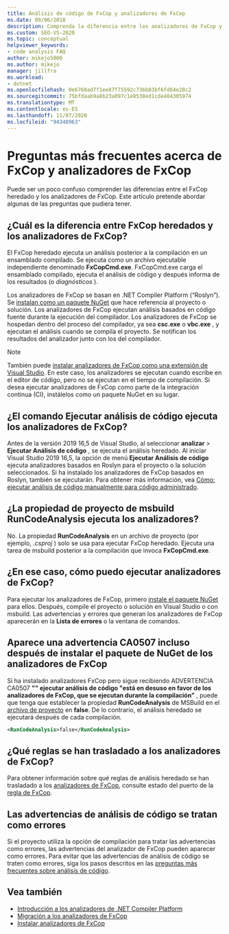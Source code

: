 ```yaml
---
title: Análisis de código de FxCop y analizadores de FxCop
ms.date: 09/06/2018
description: Comprenda la diferencia entre los analizadores de FxCop y FxCop heredados en Visual Studio. Vea las respuestas a preguntas sobre cómo usar estos analizadores.
ms.custom: SEO-VS-2020
ms.topic: conceptual
helpviewer_keywords:
- code analysis FAQ
author: mikejo5000
ms.author: mikejo
manager: jillfra
ms.workload:
- dotnet
ms.openlocfilehash: 0e6768ad7f1ee87f75592c736b03bf6fd64e28c2
ms.sourcegitcommit: 75bfdaab9a8b23a097c1e8538ed1cde404305974
ms.translationtype: MT
ms.contentlocale: es-ES
ms.lasthandoff: 11/07/2020
ms.locfileid: "94348963"
---
```

# <a name="frequently-asked-questions-about-fxcop-and-fxcop-analyzers"></a>Preguntas más frecuentes acerca de FxCop y analizadores de FxCop

Puede ser un poco confuso comprender las diferencias entre el FxCop heredado y los analizadores de FxCop. Este artículo pretende abordar algunas de las preguntas que pudiera tener.

## <a name="whats-the-difference-between-legacy-fxcop-and-fxcop-analyzers"></a>¿Cuál es la diferencia entre FxCop heredados y los analizadores de FxCop?

El FxCop heredado ejecuta un análisis posterior a la compilación en un ensamblado compilado. Se ejecuta como un archivo ejecutable independiente denominado **FxCopCmd.exe**. FxCopCmd.exe carga el ensamblado compilado, ejecuta el análisis de código y después informa de los resultados (o *diagnósticos* ).

Los analizadores de FxCop se basan en .NET Compiler Platform (“Roslyn”). Se [instalan como un paquete NuGet](install-fxcop-analyzers.md#nuget-package) que hace referencia al proyecto o solución. Los analizadores de FxCop ejecutan análisis basados en código fuente durante la ejecución del compilador. Los analizadores de FxCop se hospedan dentro del proceso del compilador, ya sea **csc.exe** o **vbc.exe** , y ejecutan el análisis cuando se compila el proyecto. Se notifican los resultados del analizador junto con los del compilador.

> [!NOTE]
> También puede [instalar analizadores de FxCop como una extensión de Visual Studio](install-fxcop-analyzers.md#vsix). En este caso, los analizadores se ejecutan cuando escribe en el editor de código, pero no se ejecutan en el tiempo de compilación. Si desea ejecutar analizadores de FxCop como parte de la integración continua (CI), instálelos como un paquete NuGet en su lugar.

## <a name="does-the-run-code-analysis-command-run-fxcop-analyzers"></a>¿El comando Ejecutar análisis de código ejecuta los analizadores de FxCop?

Antes de la versión 2019 16,5 de Visual Studio, al seleccionar **analizar**  >  **Ejecutar Análisis de código** , se ejecuta el análisis heredado. Al iniciar Visual Studio 2019 16,5, la opción de menú **Ejecutar Análisis de código** ejecuta analizadores basados en Roslyn para el proyecto o la solución seleccionados. Si ha instalado los analizadores de FxCop basados en Roslyn, también se ejecutarán. Para obtener más información, vea [Cómo: ejecutar análisis de código manualmente para código administrado](how-to-run-code-analysis-manually-for-managed-code.md).

## <a name="does-the-runcodeanalysis-msbuild-project-property-run-analyzers"></a>¿La propiedad de proyecto de msbuild RunCodeAnalysis ejecuta los analizadores?

No. La propiedad **RunCodeAnalysis** en un archivo de proyecto (por ejemplo, *.csproj* ) solo se usa para ejecutar FxCop heredado. Ejecuta una tarea de msbuild posterior a la compilación que invoca **FxCopCmd.exe**.

## <a name="so-how-do-i-run-fxcop-analyzers-then"></a>¿En ese caso, cómo puedo ejecutar analizadores de FxCop?

Para ejecutar los analizadores de FxCop, primero [instale el paquete NuGet](install-fxcop-analyzers.md) para ellos. Después, compile el proyecto o solución en Visual Studio o con msbuild. Las advertencias y errores que generan los analizadores de FxCop aparecerán en la **Lista de errores** o la ventana de comandos.

## <a name="i-get-warning-ca0507-even-after-ive-installed-the-fxcop-analyzers-nuget-package"></a>Aparece una advertencia CA0507 incluso después de instalar el paquete de NuGet de los analizadores de FxCop

Si ha instalado analizadores FxCop pero sigue recibiendo ADVERTENCIA CA0507 **"" ejecutar análisis de código "está en desuso en favor de los analizadores de FxCop, que se ejecutan durante la compilación"** , puede que tenga que establecer la propiedad **RunCodeAnalysis** de MSBuild en el [archivo de proyecto](../ide/solutions-and-projects-in-visual-studio.md#project-file) en **false**. De lo contrario, el análisis heredado se ejecutará después de cada compilación.

```xml
<RunCodeAnalysis>false</RunCodeAnalysis>
```

## <a name="which-rules-have-been-ported-to-fxcop-analyzers"></a>¿Qué reglas se han trasladado a los analizadores de FxCop?

Para obtener información sobre qué reglas de análisis heredado se han trasladado a los [analizadores de FxCop](install-fxcop-analyzers.md), consulte estado del puerto de la [regla de FxCop](fxcop-rule-port-status.md).

## <a name="code-analysis-warnings-are-treated-as-errors"></a>Las advertencias de análisis de código se tratan como errores

Si el proyecto utiliza la opción de compilación para tratar las advertencias como errores, las advertencias del analizador de FxCop pueden aparecer como errores. Para evitar que las advertencias de análisis de código se traten como errores, siga los pasos descritos en las [preguntas más frecuentes sobre análisis de código](../code-quality/analyzers-faq.md#treat-warnings-as-errors).

## <a name="see-also"></a>Vea también

- [Introducción a los analizadores de .NET Compiler Platform](roslyn-analyzers-overview.md)
- [Migración a los analizadores de FxCop](migrate-from-legacy-analysis-to-fxcop-analyzers.md)
- [Instalar analizadores de FxCop](install-fxcop-analyzers.md)
